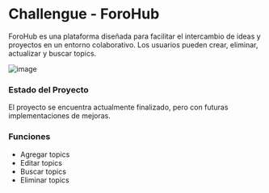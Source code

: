 # **Challengue - ForoHub**

ForoHub es una plataforma diseñada para facilitar el intercambio de ideas y proyectos en un entorno colaborativo. Los usuarios pueden crear, eliminar, actualizar y buscar topics.

![image](https://github.com/JSobero/Challengue-ForoHub/assets/113272848/2ed90cd9-a3df-4df0-9aaf-87d756f03c77)

### Estado del Proyecto
El proyecto se encuentra actualmente finalizado, pero con futuras implementaciones de mejoras.

### Funciones
- Agregar topics
- Editar topics
- Buscar topics
- Eliminar topics
